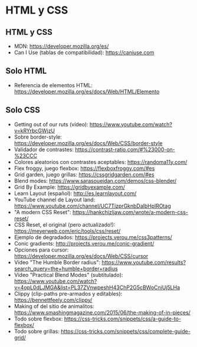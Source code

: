 # HTML y CSS

## HTML y CSS

* MDN: https://developer.mozilla.org/es/
* Can I Use (tablas de compatibilidad): https://caniuse.com

## Solo HTML

* Referencia de elementos HTML: https://developer.mozilla.org/es/docs/Web/HTML/Elemento

## Solo CSS

* Getting out of our ruts (vídeo): https://www.youtube.com/watch?v=kRYrbcGWjzU
* Sobre border-style: https://developer.mozilla.org/es/docs/Web/CSS/border-style
* Validador de contrastes: https://contrast-ratio.com/#%23000-on-%23CCC
* Colores aleatorios con contrastes aceptables: https://randoma11y.com/
* Flex froggy, juego flexbox: https://flexboxfroggy.com/#es
* Grid garden, juego grillas: https://cssgridgarden.com/#es
* Blend modes: https://www.sarasoueidan.com/demos/css-blender/
* Grid By Example: https://gridbyexample.com/
* Learn Layout (español): http://es.learnlayout.com/
* YouTube channel de Layout land: https://www.youtube.com/channel/UC7TizprGknbDalbHplROtag
* "A modern CSS Reset": https://hankchizljaw.com/wrote/a-modern-css-reset/
* CSS Reset, el original (pero actualizado!): https://meyerweb.com/eric/tools/css/reset/
* Ejemplo de degradados: https://projects.verou.me/css3patterns/
* Conic gradients: http://projects.verou.me/conic-gradient/
* Opciones para cursor: https://developer.mozilla.org/es/docs/Web/CSS/cursor
* Vídeo "The Humble Border radius": https://www.youtube.com/results?search_query=the+humble+border+radius
* Vídeo "Practical Blend Modes" (subtitulado): https://www.youtube.com/watch?v=4opL0dLJMGA&list=PL37ZVnwpeshH43ChP2G5cBWoCniUj5LHa
* Clippy (clip-paths pre-armados y editables): https://bennettfeely.com/clippy/
* Making of del sitio de animalitos: https://www.smashingmagazine.com/2015/06/the-making-of-in-pieces/
* Todo sobre flexbox: https://css-tricks.com/snippets/css/a-guide-to-flexbox/
* Todo sobre grillas: https://css-tricks.com/snippets/css/complete-guide-grid/
